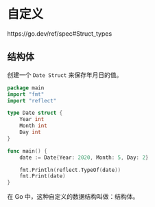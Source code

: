 # 自定义

<div class="o">https://go.dev/ref/spec#Struct_types</div>

## 结构体

创建一个 `Date Struct` 来保存年月日的值。

<div class="run"></div>

```go
package main
import "fmt"
import "reflect"

type Date struct {
    Year int
    Month int
    Day int
}

func main() {
    date := Date{Year: 2020, Month: 5, Day: 2}

    fmt.Println(reflect.TypeOf(date))
    fmt.Print(date)
}
```

在 Go 中，这种自定义的数据结构叫做：结构体。
